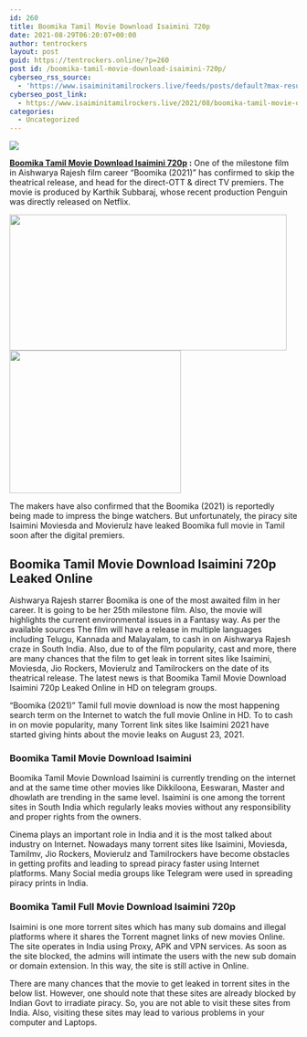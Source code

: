```yaml
---
id: 260
title: Boomika Tamil Movie Download Isaimini 720p
date: 2021-08-29T06:20:07+00:00
author: tentrockers
layout: post
guid: https://tentrockers.online/?p=260
post id: /boomika-tamil-movie-download-isaimini-720p/
cyberseo_rss_source:
  - 'https://www.isaiminitamilrockers.live/feeds/posts/default?max-results=150&start-index=1'
cyberseo_post_link:
  - https://www.isaiminitamilrockers.live/2021/08/boomika-tamil-movie-download-isaimini-720p.html
categories:
  - Uncategorized
---
```

<div class="media_block">
  <img src="https://1.bp.blogspot.com/-X4dPiI8ukAk/YSEC5Ql9JQI/AAAAAAAABJU/QHcs22zqGv0Dl2djZy0ww5tUevPuzpsigCLcBGAsYHQ/s72-w485-h238-c/booomika-full-movie.jpg" class="media_thumbnail" />
</div>

<meta content="Boomika Tamil Movie Download Isaimini 720p : &nbsp;One of the milestone film in Aishwarya Rajesh film career “Boomika (2021)” has confirmed to s..." name="twitter:description" />

  


<center>
</center>

**[Boomika Tamil Movie Download Isaimini 720p](https://www.tamilrockerz.online/boomika-tamil-movie-download-isaimini/) :**&nbsp;One of the milestone film in Aishwarya Rajesh film career “Boomika (2021)” has confirmed to skip the theatrical release, and head for the direct-OTT & direct TV premiers. The movie is produced by Karthik Subbaraj, whose recent production Penguin was directly released on Netflix.

<div class="separator">
  <a href="https://1.bp.blogspot.com/-X4dPiI8ukAk/YSEC5Ql9JQI/AAAAAAAABJU/QHcs22zqGv0Dl2djZy0ww5tUevPuzpsigCLcBGAsYHQ/s1200/booomika-full-movie.jpg" imageanchor="1"><img loading="lazy" border="0" data-original-height="675" data-original-width="1200" height="238" src="https://1.bp.blogspot.com/-X4dPiI8ukAk/YSEC5Ql9JQI/AAAAAAAABJU/QHcs22zqGv0Dl2djZy0ww5tUevPuzpsigCLcBGAsYHQ/w485-h238/booomika-full-movie.jpg" width="485" /></a>
</div>



<div class="separator">
  <a href="https://www.tamilrockerz.online/boomika-tamil-movie-download-isaimini/" imageanchor="1"><img loading="lazy" border="0" data-original-height="250" data-original-width="300" height="250" src="https://1.bp.blogspot.com/-nfbzYVobUik/YMlpOerzdgI/AAAAAAAAA3Y/aAupsOUs_WMY6Lv7R1OtZhI6OqaRh-YAwCPcBGAYYCw/s0/e854879156f0849f3d27a89db88ed039.png" width="300" /></a>
</div>

The makers have also confirmed that the Boomika (2021) is reportedly being made to impress the binge watchers. But unfortunately, the piracy site Isaimini Moviesda and Movierulz have leaked Boomika full movie in Tamil soon after the digital premiers.

## <span id="Boomika_Tamil_Movie_Download_Isaimini_720p_Leaked_Online">Boomika Tamil Movie Download Isaimini 720p Leaked Online</span>

Aishwarya Rajesh starrer Boomika is one of the most awaited film in her career. It is going to be her 25th milestone film. Also, the movie will highlights the current environmental issues in a Fantasy way. As per the available sources The film will have a release in multiple languages including Telugu, Kannada and Malayalam, to cash in on Aishwarya Rajesh craze in South India. Also, due to of the film popularity, cast and more, there are many chances that the film to get leak in torrent sites like Isaimini, Moviesda, Jio Rockers, Movierulz and Tamilrockers on the date of its theatrical release. The latest news is that Boomika Tamil Movie Download Isaimini 720p Leaked Online in HD on telegram groups.

“Boomika (2021)” Tamil full movie download is now the most happening search term on the Internet to watch the full movie Online in HD. To to cash in on movie popularity, many Torrent link sites like Isaimini 2021 have started giving hints about the movie leaks on August 23, 2021.

### <span id="Boomika_Tamil_Movie_Download_Isaimini">Boomika Tamil Movie Download Isaimini</span>

Boomika Tamil Movie Download Isaimini is currently trending on the internet and at the same time other movies like Dikkiloona, Eeswaran, Master and dhowlath are trending in the same level. Isaimini is one among the torrent sites in South India which regularly leaks movies without any responsibility and proper rights from the owners.

Cinema plays an important role in India and it is the most talked about industry on Internet. Nowadays many torrent sites like Isaimini, Moviesda, Tamilmv, Jio Rockers, Movierulz and Tamilrockers have become obstacles in getting profits and leading to spread piracy faster using Internet platforms. Many Social media groups like Telegram were used in spreading piracy prints in India.

<div>
  <h3>
    <span id="Boomika_Tamil_Full_Movie_Download_Isaimini_720p">Boomika Tamil Full Movie Download Isaimini 720p</span>
  </h3>
  
  <p>
    Isaimini is one more torrent sites which has many sub domains and illegal platforms where it shares the Torrent magnet links of new movies Online. The site operates in India using Proxy, APK and VPN services. As soon as the site blocked, the admins will intimate the users with the new sub domain or domain extension. In this way, the site is still active in Online.
  </p>
  
  <p>
    There are many chances that the movie to get leaked in torrent sites in the below list. However, one should note that these sites are already blocked by Indian Govt to irradiate piracy. So, you are not able to visit these sites from India. Also, visiting these sites may lead to various problems in your computer and Laptops.
  </p>
</div>

<center>
</center>